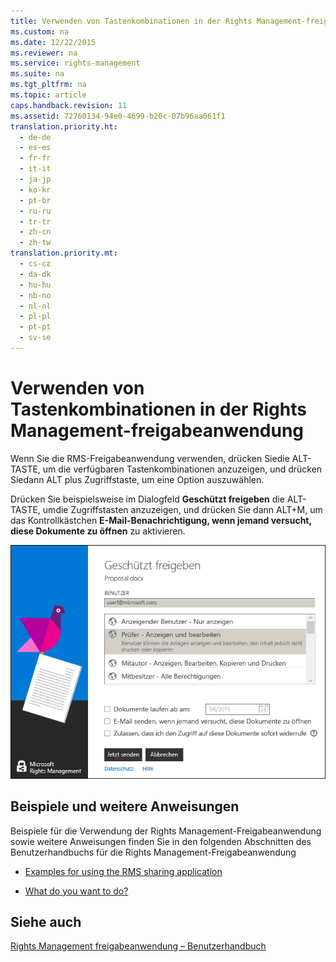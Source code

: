 ```yaml
---
title: Verwenden von Tastenkombinationen in der Rights Management-freigabeanwendung
ms.custom: na
ms.date: 12/22/2015
ms.reviewer: na
ms.service: rights-management
ms.suite: na
ms.tgt_pltfrm: na
ms.topic: article
caps.handback.revision: 11
ms.assetid: 72760134-94e0-4699-b20c-07b96aa061f1
translation.priority.ht: 
  - de-de
  - es-es
  - fr-fr
  - it-it
  - ja-jp
  - ko-kr
  - pt-br
  - ru-ru
  - tr-tr
  - zh-cn
  - zh-tw
translation.priority.mt: 
  - cs-cz
  - da-dk
  - hu-hu
  - nb-no
  - nl-nl
  - pl-pl
  - pt-pt
  - sv-se
---
```

# Verwenden von Tastenkombinationen in der Rights Management-freigabeanwendung
Wenn Sie die RMS-Freigabeanwendung verwenden, drücken Siedie ALT-TASTE, um die verfügbaren Tastenkombinationen anzuzeigen, und drücken Siedann ALT plus Zugriffstaste, um eine Option auszuwählen.

Drücken Sie beispielsweise im Dialogfeld **Geschützt freigeben** die ALT-TASTE, umdie Zugriffstasten anzuzeigen, und drücken Sie dann ALT+M, um das Kontrollkästchen **E-Mail-Benachrichtigung, wenn jemand versucht, diese Dokumente zu öffnen** zu aktivieren.

![Freigeben von Zugriffstasten für die Anwendung](../../ems/RMS_Client/media/ADRMS_MSRMSApp_AccessKeys.png "ADRMS_MSRMSApp_AccessKeys")

## Beispiele und weitere Anweisungen
Beispiele für die Verwendung der Rights Management-Freigabeanwendung sowie weitere Anweisungen finden Sie in den folgenden Abschnitten des Benutzerhandbuchs für die Rights Management-Freigabeanwendung

-   [Examples for using the RMS sharing application](../../ems/RMS_Client/Rights-Management-sharing-application-user-guide.md#BKMK_SharingExamples)

-   [What do you want to do?](../../ems/RMS_Client/Rights-Management-sharing-application-user-guide.md#BKMK_SharingInstructions)

## Siehe auch
[Rights Management freigabeanwendung – Benutzerhandbuch](../../ems/RMS_Client/Rights-Management-sharing-application-user-guide.md)

